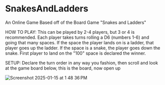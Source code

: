 # SnakesAndLadders
An Online Game Based off of the Board Game "Snakes and Ladders"

HOW TO PLAY:
This can be played by 2-4 players, but 3 or 4 is recommended.
Each player takes turns rolling a D6 (numbers 1-6) and going that many spaces.
If the space the player lands on is a ladder, that player goes up the ladder.
If the space is a snake, the player goes down the snake.
First player to land on the "100" space is declared the winner.

SETUP:
Declare the turn order in any way you fashion, then scroll and look at the game board below, this is the board, now open up

![Screenshot 2025-01-15 at 1 48 36 PM](https://github.com/user-attachments/assets/7d6a77d8-147d-453a-8e27-b6fc9b63fef3)

